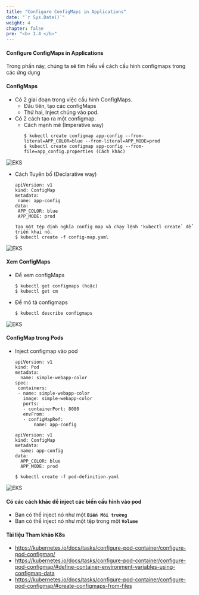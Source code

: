 ```yaml
---
title: "Configure ConfigMaps in Applications"
date: "`r Sys.Date()`"
weight: 4
chapter: false
pre: "<b> 1.4 </b>"
---
```


#### Configure ConfigMaps in Applications

Trong phần này, chúng ta sẽ tìm hiểu về cách cấu hình configmaps trong các ứng dụng

#### ConfigMaps
- Có 2 giai đoạn trong việc cấu hình ConfigMaps.
  - Đầu tiên, tạo các configMaps
  - Thứ hai, Inject chúng vào pod.
- Có 2 cách tạo ra một configmap.
  - Cách mạnh mẽ (Imperative way)
    ```
    $ kubectl create configmap app-config --from-literal=APP_COLOR=blue --from-literal=APP_MODE=prod
    $ kubectl create configmap app-config --from-file=app_config.properties (Cách khác)
    ```
![EKS](/images/part1/1.4/00016.png?featherlight=false&width=90pc)
    
  - Cách Tuyên bố (Declarative way)
    
    ```
    apiVersion: v1
    kind: ConfigMap
    metadata:
     name: app-config
    data:
     APP_COLOR: blue
     APP_MODE: prod
    ```
    ```
    Tạo một tệp định nghĩa config map và chạy lệnh 'kubectl create` để triển khai nó.
    $ kubectl create -f config-map.yaml
    ```
![EKS](/images/part1/1.4/00017.png?featherlight=false&width=90pc)
    
 #### Xem ConfigMaps
 - Để xem configMaps
   ```
   $ kubectl get configmaps (hoặc)
   $ kubectl get cm
   ```
 - Để mô tả configmaps
   ```
   $ kubectl describe configmaps
   ```
   
![EKS](/images/part1/1.4/00018.png?featherlight=false&width=90pc)
   
 #### ConfigMap trong Pods
 - Inject configmap vào pod
   ```
   apiVersion: v1
   kind: Pod
   metadata:
     name: simple-webapp-color
   spec:
    containers:
    - name: simple-webapp-color
      image: simple-webapp-color
      ports:
      - containerPort: 8080
      envFrom:
      - configMapRef:
          name: app-config
   ```
   ```
   apiVersion: v1
   kind: ConfigMap
   metadata:
     name: app-config
   data:
     APP_COLOR: blue
     APP_MODE: prod
   ```
   ```
   $ kubectl create -f pod-definition.yaml
   ```
  
![EKS](/images/part1/1.4/00019.png?featherlight=false&width=90pc)
   
 #### Có các cách khác để inject các biến cấu hình vào pod   
 - Bạn có thể inject nó như một **`Biến Môi trường`** 
 - Bạn có thể inject nó như một tệp trong một **`Volume`**
   
 #### Tài liệu Tham khảo K8s
 - https://kubernetes.io/docs/tasks/configure-pod-container/configure-pod-configmap/
 - https://kubernetes.io/docs/tasks/configure-pod-container/configure-pod-configmap/#define-container-environment-variables-using-configmap-data
 - https://kubernetes.io/docs/tasks/configure-pod-container/configure-pod-configmap/#create-configmaps-from-files